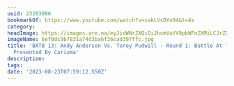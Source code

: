 ```yaml
---
uuid: 23283906
bookmarkOf: https://www.youtube.com/watch?v=xakLVsDYn04&t=4s
category: 
headImage: https://images.are.na/eyJidWNrZXQiOiJhcmVuYV9pbWFnZXMiLCJrZXkiOiIyMzI4MzkwNi9vcmlnaW5hbF82ZWYwZGM5Yjc4MzFhNzRkM2JhNmYzNmNhZDM5N2ZmYy5qcGciLCJlZGl0cyI6eyJyZXNpemUiOnsid2lkdGgiOjEyMDAsImhlaWdodCI6MTIwMCwiZml0IjoiaW5zaWRlIiwid2l0aG91dEVubGFyZ2VtZW50Ijp0cnVlfSwid2VicCI6eyJxdWFsaXR5Ijo5MH0sImpwZWciOnsicXVhbGl0eSI6OTB9LCJyb3RhdGUiOm51bGx9fQ==?bc=0
imageName: 6ef0dc9b7831a74d3ba6f36cad397ffc.jpg
title: 'BATB 13: Andy Anderson Vs. Torey Pudwill - Round 1: Battle At The Berrics
  Presented By Cariuma'
description: 
tags: 
date: '2023-08-23T07:59:12.550Z'
---
```

